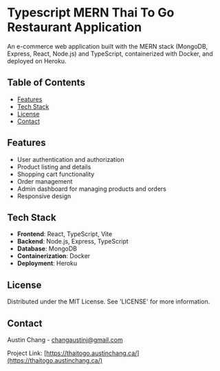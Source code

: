 # Typescript MERN Thai To Go Restaurant Application
An e-commerce web application built with the MERN stack (MongoDB, Express, React, Node.js) and TypeScript, containerized with Docker, and deployed on Heroku.

## Table of Contents

- [Features](#features)
- [Tech Stack](#tech-stack)
- [License](#license)
- [Contact](#contact)

## Features

- User authentication and authorization
- Product listing and details
- Shopping cart functionality
- Order management
- Admin dashboard for managing products and orders
- Responsive design

## Tech Stack

- **Frontend**: React, TypeScript, Vite
- **Backend**: Node.js, Express, TypeScript
- **Database**: MongoDB
- **Containerization**: Docker
- **Deployment**: Heroku

## License 
Distributed under the MIT License. See 'LICENSE' for more information.

## Contact
Austin Chang - [changaustinj@gmail.com](mailto:changaustinj@gmail.com)

Project Link: [https://thaitogo.austinchang.ca/](https://thaitogo.austinchang.ca/)